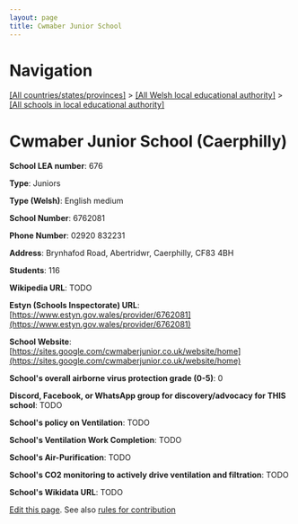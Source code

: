 ```yaml
---
layout: page
title: Cwmaber Junior School
---
```

# Navigation

[[All countries/states/provinces]](../../..) > [[All Welsh local educational authority]](../..) > [[All schools in local educational authority]](..)

# Cwmaber Junior School (Caerphilly)

**School LEA number**: 676

**Type**: Juniors

**Type (Welsh)**: English medium

**School Number**: 6762081

**Phone Number**: 02920 832231

**Address**: Brynhafod Road, Abertridwr, Caerphilly, CF83 4BH

**Students**: 116

**Wikipedia URL**: TODO

**Estyn (Schools Inspectorate) URL**: [https://www.estyn.gov.wales/provider/6762081](https://www.estyn.gov.wales/provider/6762081)

**School Website**: [https://sites.google.com/cwmaberjunior.co.uk/website/home](https://sites.google.com/cwmaberjunior.co.uk/website/home)

**School's overall airborne virus protection grade (0-5)**: 0

**Discord, Facebook, or WhatsApp group for discovery/advocacy for THIS school**: TODO

**School's policy on Ventilation**: TODO

**School's Ventilation Work Completion**: TODO

**School's Air-Purification**: TODO

**School's CO2 monitoring to actively drive ventilation and filtration**: TODO

**School's Wikidata URL**: TODO




[Edit this page](https://github.com/ventilate-schools/Wales/edit/prif/./Caerphilly/Cwmaber_Junior_School.md). See also [rules for contribution](../../../contribution-rules/)